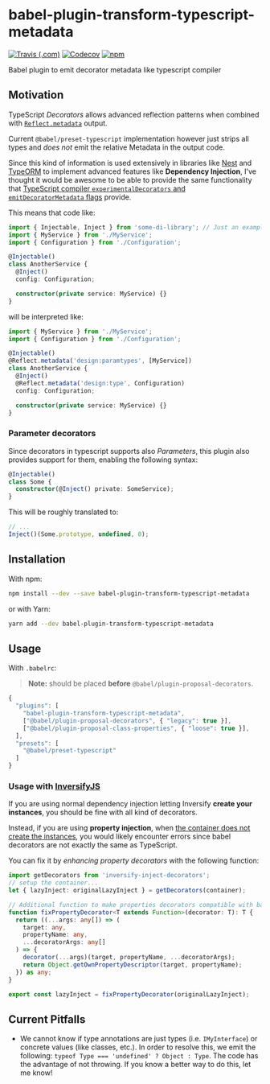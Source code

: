 # babel-plugin-transform-typescript-metadata

[![Travis (.com)](https://img.shields.io/travis/com/leonardfactory/babel-plugin-transform-typescript-metadata.svg)](https://travis-ci.com/leonardfactory/babel-plugin-transform-typescript-metadata)
[![Codecov](https://img.shields.io/codecov/c/github/leonardfactory/babel-plugin-transform-typescript-metadata.svg)](https://codecov.io/gh/leonardfactory/babel-plugin-transform-typescript-metadata)
[![npm](https://img.shields.io/npm/v/babel-plugin-transform-typescript-metadata.svg?style=popout)](https://www.npmjs.com/package/babel-plugin-transform-typescript-metadata)

Babel plugin to emit decorator metadata like typescript compiler

## Motivation

TypeScript _Decorators_ allows advanced reflection patterns when combined
with [`Reflect.metadata`](https://rbuckton.github.io/reflect-metadata/) output.

Current `@babel/preset-typescript` implementation however just strips all types and
_does not_ emit the relative Metadata in the output code.

Since this kind of information is used extensively in libraries like
[Nest](https://docs.nestjs.com/providers) and [TypeORM](https://typeorm.io/#/)
to implement advanced features like **Dependency Injection**, I've thought it would
be awesome to be able to provide the same functionality that [TypeScript
compiler `experimentalDecorators` and `emitDecoratorMetadata`
flags](https://www.typescriptlang.org/docs/handbook/decorators.html) provide.

This means that code like:

```ts
import { Injectable, Inject } from 'some-di-library'; // Just an example
import { MyService } from './MyService';
import { Configuration } from './Configuration';

@Injectable()
class AnotherService {
  @Inject()
  config: Configuration;

  constructor(private service: MyService) {}
}
```

will be interpreted like:

```ts
import { MyService } from './MyService';
import { Configuration } from './Configuration';

@Injectable()
@Reflect.metadata('design:paramtypes', [MyService])
class AnotherService {
  @Inject()
  @Reflect.metadata('design:type', Configuration)
  config: Configuration;

  constructor(private service: MyService) {}
}
```

### Parameter decorators

Since decorators in typescript supports also _Parameters_, this plugin
also provides support for them, enabling the following syntax:

```ts
@Injectable()
class Some {
  constructor(@Inject() private: SomeService);
}
```

This will be roughly translated to:

```js
// ...
Inject()(Some.prototype, undefined, 0);
```

## Installation

With npm:

```sh
npm install --dev --save babel-plugin-transform-typescript-metadata
```

or with Yarn:

```sh
yarn add --dev babel-plugin-transform-typescript-metadata
```

## Usage

With `.babelrc`:

> **Note:** should be placed **before** `@babel/plugin-proposal-decorators`.

```js
{
  "plugins": [
    "babel-plugin-transform-typescript-metadata",
    ["@babel/plugin-proposal-decorators", { "legacy": true }],
    ["@babel/plugin-proposal-class-properties", { "loose": true }],
  ],
  "presets": [
    "@babel/preset-typescript"
  ]
}
```

### Usage with [InversifyJS](http://inversify.io)

If you are using normal dependency injection letting Inversify **create your instances**, you should be fine with all kind of decorators.

Instead, if you are using **property injection**, when [the container does not
create the instances](https://github.com/inversify/InversifyJS/blob/master/wiki/property_injection.md#when-we-cannot-use-inversifyjs-to-create-an-instance-of-a-class),
you would likely encounter errors since babel
decorators are not exactly the same as TypeScript.

You can fix it by _enhancing property decorators_ with the following function:

```ts
import getDecorators from 'inversify-inject-decorators';
// setup the container...
let { lazyInject: originalLazyInject } = getDecorators(container);

// Additional function to make properties decorators compatible with babel.
function fixPropertyDecorator<T extends Function>(decorator: T): T {
  return ((...args: any[]) => (
    target: any,
    propertyName: any,
    ...decoratorArgs: any[]
  ) => {
    decorator(...args)(target, propertyName, ...decoratorArgs);
    return Object.getOwnPropertyDescriptor(target, propertyName);
  }) as any;
}

export const lazyInject = fixPropertyDecorator(originalLazyInject);
```

## Current Pitfalls

- We cannot know if type annotations are just types (i.e. `IMyInterface`) or
  concrete values (like classes, etc.). In order to resolve this, we emit the
  following: `typeof Type === 'undefined' ? Object : Type`. The code has the
  advantage of not throwing. If you know a better way to do this, let me know!
